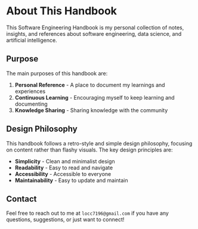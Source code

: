 # About This Handbook

This Software Engineering Handbook is my personal collection of notes, insights, and references about software engineering, data science, and artificial intelligence.

## Purpose

The main purposes of this handbook are:

1. **Personal Reference** - A place to document my learnings and experiences
2. **Continuous Learning** - Encouraging myself to keep learning and documenting
3. **Knowledge Sharing** - Sharing knowledge with the community

## Design Philosophy

This handbook follows a retro-style and simple design philosophy, focusing on content rather than flashy visuals. The key design principles are:

- **Simplicity** - Clean and minimalist design
- **Readability** - Easy to read and navigate
- **Accessibility** - Accessible to everyone
- **Maintainability** - Easy to update and maintain

## Contact

Feel free to reach out to me at `locc7196@gmail.com` if you have any questions, suggestions, or just want to connect!
